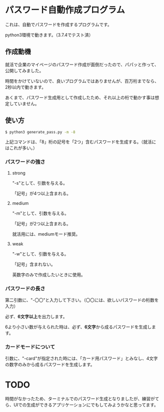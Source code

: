 # パスワード自動作成プログラム

これは、自動でパスワードを作成するプログラムです。

python3環境で動きます。（3.7.4でテスト済）

## 作成動機

就活で企業のマイページのパスワード作成が面倒だったので、パパッと作って、公開してみました。

時間をかけていないので、良いプログラムではありませんが、百万桁までなら、2秒以内で動きます。

あくまで、パスワード生成用として作成したため、それ以上の桁で動かす事は想定していません。

## 使い方

```bash
$ python3 generate_pass.py -m -8
```

上記コマンドは、「8」桁の記号を「2つ」含むパスワードを生成する。（就活にはこれが多い。）

### パスワードの強さ

1. strong

   "-s"として、引数を与える。

   「記号」が4つ以上含まれる。

2. medium

   "-m"として、引数を与える。

   「記号」が2つ以上含まれる。

   就活用には、mediumモード推奨。

3. weak

   "-w"として、引数を与える。

   「記号」含まれない。

   英数字のみで作成したいときに使用。

### パスワードの長さ

第二引数に、"-〇〇"と入力して下さい。（〇〇には、欲しいパスワードの桁数を入力）

必ず、**6文字以上**を出力します。

6より小さい数が与えられた時は、必ず、**6文字**から成るパスワードを生成します。

### カードモードについて

引数に、"-card"が指定された時には、「カード用パスワード」とみなし、4文字の数字のみから成るパスワードを生成します。

# TODO

時間がなかったため、ターミナルでのパスワード生成となりましたが、練習がてら、UIでの生成ができるアプリケーションにでもしてみようかなと思ってます。